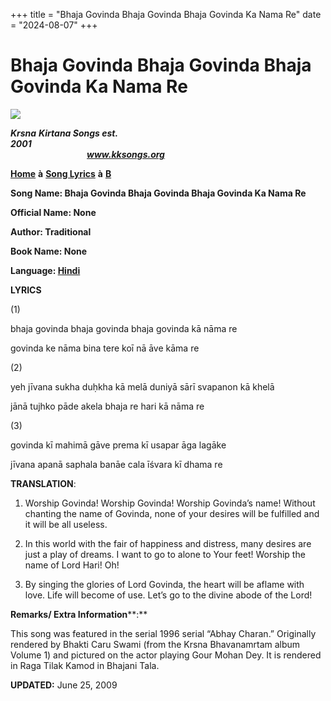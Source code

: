 +++
title = "Bhaja Govinda Bhaja Govinda Bhaja Govinda Ka Nama Re"
date = "2024-08-07"
+++

# Bhaja Govinda Bhaja Govinda Bhaja Govinda Ka Nama Re
[**![](http://kksongs.org/image_files/image002.jpg)**](http://kksongs.org/)

**_Krsna_** **_Kirtana Songs est. 2001_**                                                                                                                                                      **_www.kksongs.org_**

**[Home](http://kksongs.org/)** **à** **[Song Lyrics](http://kksongs.org/lyrics.html)** **à** **[B](http://kksongs.org/songs/song_b.html)**

**Song Name: Bhaja Govinda Bhaja Govinda Bhaja Govinda Ka Nama Re**

**Official Name: None**

**Author: Traditional**

**Book Name: None**

**Language: [Hindi](http://kksongs.org/language/list/hindi.html)**

**LYRICS**

(1)

bhaja govinda bhaja govinda bhaja govinda kā nāma re

govinda ke nāma bina tere koī nā āve kāma re

(2)

yeh jīvana sukha duḥkha kā melā duniyā sārī svapanon kā khelā

jānā tujhko pāde akela bhaja re hari kā nāma re

(3)

govinda kī mahimā gāve prema kī usapar āga lagāke

jīvana apanā saphala banāe cala īśvara kī dhama re

**TRANSLATION**:

1) Worship Govinda! Worship Govinda! Worship Govinda’s name! Without chanting the name of Govinda, none of your desires will be fulfilled and it will be all useless.

2) In this world with the fair of happiness and distress, many desires are just a play of dreams. I want to go to alone to Your feet! Worship the name of Lord Hari! Oh!

3) By singing the glories of Lord Govinda, the heart will be aflame with love. Life will become of use. Let’s go to the divine abode of the Lord!

**Remarks/ Extra Information****:**

This song was featured in the serial 1996 serial “Abhay Charan.” Originally rendered by Bhakti Caru Swami (from the Krsna Bhavanamrtam album Volume 1) and pictured on the actor playing Gour Mohan Dey. It is rendered in Raga Tilak Kamod in Bhajani Tala.

**UPDATED:** June 25, 2009